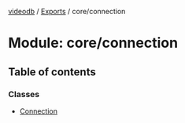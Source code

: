 [videodb](../README.md) / [Exports](../modules.md) / core/connection

# Module: core/connection

## Table of contents

### Classes

- [Connection](../classes/core_connection.Connection.md)
